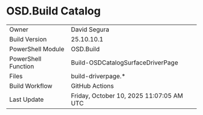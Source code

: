 ﻿# OSD.Build Catalog

| | |
|-|-|
| Owner | David Segura |
| Build Version | 25.10.10.1 |
| PowerShell Module | OSD.Build |
| PowerShell Function | Build-OSDCatalogSurfaceDriverPage |
| Files | build-driverpage.* |
| Build Workflow | GitHub Actions |
| Last Update | Friday, October 10, 2025 11:07:05 AM UTC |
